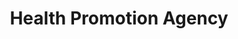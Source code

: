 ---
image: /_public/img/logo/hpa.png
title: Health Promotion Agency
url: https://www.hpa.org.nz/
---